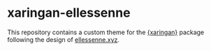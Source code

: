 
# xaringan-ellessenne

This repository contains a custom theme for the [{xaringan}](https://github.com/yihui/xaringan) package following the design of [ellessenne.xyz](https://www.ellessenne.xyz).

